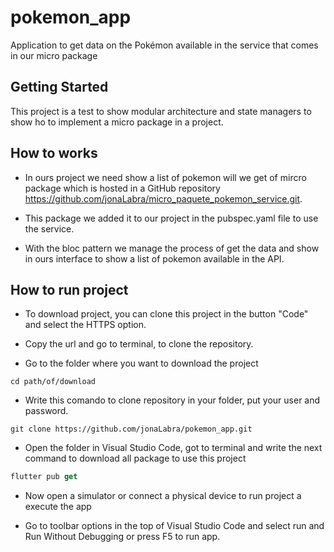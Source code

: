 # pokemon_app

Application to get data on the Pokémon available in the service that comes in our micro package

## Getting Started

This project is a test to show modular architecture and state managers to show ho to implement a micro package in a project.

## How to works

* In ours project we need show a list of pokemon will we get of mircro package which is hosted in a GitHub repository https://github.com/jonaLabra/micro_paquete_pokemon_service.git.

* This package we added it to our project in the pubspec.yaml file to use the service.

* With the bloc pattern we manage the process of get the data and show in ours interface to show a list of pokemon available in the API.


## How to run project

* To download project, you can clone this project in the button "Code" and select the HTTPS option.

* Copy the url and go to terminal, to clone the repository.

* Go to the folder where you want to download the project
  
```terminal
cd path/of/download
```

* Write this comando to clone repository in your folder, put your user and password.

```git
git clone https://github.com/jonaLabra/pokemon_app.git
```

* Open the folder in Visual Studio Code, got to terminal and write the next command to download all package to use this project

```dart
flutter pub get
```

* Now open a simulator or connect a physical device to run project a execute the app

* Go to toolbar options in the top of Visual Studio Code and select run and Run Without Debugging or press F5 to run app.
